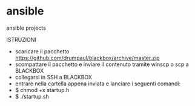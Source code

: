 # ansible
ansible projects

ISTRUZIONI
- scaricare il pacchetto https://github.com/drumpaul/blackbox/archive/master.zip
- scompattare il pacchetto e inviare il contenuto tramite winscp o scp a BLACKBOX
- collegarsi in SSH a BLACKBOX
- entrare nella cartella appena inviata e lanciare i seguenti comandi:
- $ chmod +x startup.h
- $ ./startup.sh
